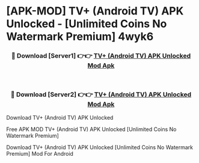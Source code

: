 # [APK-MOD] TV+ (Android TV) APK Unlocked - [Unlimited Coins No Watermark Premium] 4wyk6



<div align="center">
<h3>🔴 Download [Server1] 👉👉 <a href="https://momento.my/?title=TV+_(Android_TV)_APK_Unlocked">TV+ (Android TV) APK Unlocked Mod Apk</a></h3><br>

<h3>🔴 Download [Server2] 👉👉 <a href="https://momento.my/?title=TV+_(Android_TV)_APK_Unlocked">TV+ (Android TV) APK Unlocked Mod Apk</a></h3>
</div>



Download TV+ (Android TV) APK Unlocked 

Free APK MOD TV+ (Android TV) APK Unlocked [Unlimited Coins No Watermark Premium]

Download TV+ (Android TV) APK Unlocked [Unlimited Coins No Watermark Premium] Mod For Android
